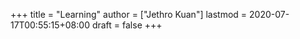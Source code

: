 +++
title = "Learning"
author = ["Jethro Kuan"]
lastmod = 2020-07-17T00:55:15+08:00
draft = false
+++
